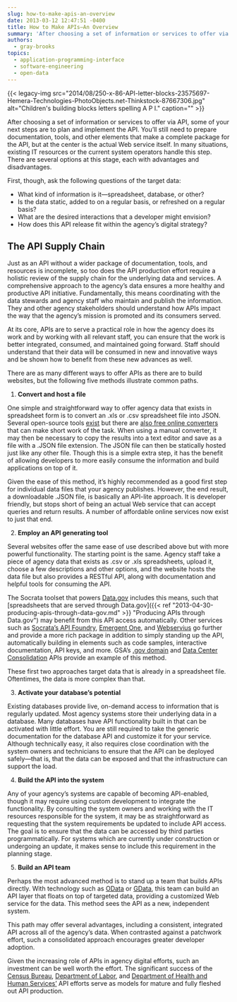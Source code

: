 ```yaml
---
slug: how-to-make-apis-an-overview
date: 2013-03-12 12:47:51 -0400
title: How to Make APIs—An Overview
summary: 'After choosing a set of information or services to offer via API, some of your next steps are to plan and implement the API. You&#8217;ll still need to prepare documentation, tools, and other elements that make a complete package for the API, but at the center is the actual Web service itself. In many situations,'
authors:
  - gray-brooks
topics:
  - application-programming-interface
  - software-engineering
  - open-data
---
```


{{< legacy-img src="2014/08/250-x-86-API-letter-blocks-23575697-Hemera-Technologies-PhotoObjects.net-Thinkstock-87667306.jpg" alt="Children's building blocks letters spelling A P I." caption="" >}} 

After choosing a set of information or services to offer via API, some of your next steps are to plan and implement the API. You&#8217;ll still need to prepare documentation, tools, and other elements that make a complete package for the API, but at the center is the actual Web service itself. In many situations, existing IT resources or the current system operators handle this step. There are several options at this stage, each with advantages and disadvantages.

First, though, ask the following questions of the target data:

  * What kind of information is it—spreadsheet, database, or other?
  * Is the data static, added to on a regular basis, or refreshed on a regular basis?
  * What are the desired interactions that a developer might envision?
  * How does this API release fit within the agency&#8217;s digital strategy?

## The API Supply Chain

Just as an API without a wider package of documentation, tools, and resources is incomplete, so too does the API production effort require a holistic review of the supply chain for the underlying data and services. A comprehensive approach to the agency&#8217;s data ensures a more healthy and productive API initiative. Fundamentally, this means coordinating with the data stewards and agency staff who maintain and publish the information. They and other agency stakeholders should understand how APIs impact the way that the agency’s mission is promoted and its consumers served.

At its core, APIs are to serve a practical role in how the agency does its work and by working with all relevant staff, you can ensure that the work is better integrated, consumed, and maintained going forward. Staff should understand that their data will be consumed in new and innovative ways and be shown how to benefit from these new advances as well.

There are as many different ways to offer APIs as there are to build websites, but the following five methods illustrate common paths.

  1. **Convert and host a file**

One simple and straightforward way to offer agency data that exists in spreadsheet form is to convert an .xls or .csv spreadsheet file into JSON. Several open-source tools [exist](https://www.google.com/search?q=csv+to+json+open+source) but there are [also free online converters](http://stackoverflow.com/questions/662859/converting-csv-xls-to-json) that can make short work of the task. When using a manual converter, it may then be necessary to copy the results into a text editor and save as a file with a .JSON file extension. The JSON file can then be statically hosted just like any other file. Though this is a simple extra step, it has the benefit of allowing developers to more easily consume the information and build applications on top of it.

Given the ease of this method, it’s highly recommended as a good first step for individual data files that your agency publishes. However, the end result, a downloadable .JSON file, is basically an API-lite approach. It is developer friendly, but stops short of being an actual Web service that can accept queries and return results. A number of affordable online services now exist to just that end.

<ol start="2">
  <li>
    <strong>Employ an API generating tool</strong>
  </li>
</ol>

Several websites offer the same ease of use described above but with more powerful functionality. The starting point is the same. Agency staff take a piece of agency data that exists as .csv or .xls spreadsheets, upload it, choose a few descriptions and other options, and the website hosts the data file but also provides a RESTful API, along with documentation and helpful tools for consuming the API.

The Socrata toolset that powers [Data.gov](http://www.data.gov/) includes this means, such that [spreadsheets that are served through Data.gov]({{< ref "2013-04-30-producing-apis-through-data-gov.md" >}} "Producing APIs through Data.gov") may benefit from this API access automatically. Other services such as [Socrata’s API Foundry](http://www.socrata.com/api-foundry/), [Emergent One](http://www.emergentone.com/), and [Webservius](http://www.webservius.com/corp/) go further and provide a more rich package in addition to simply standing up the API, automatically building in elements such as code samples, interactive documentation, API keys, and more. GSA&#8217;s [.gov domain](https://explore.data.gov/Federal-Government-Finances-and-Employment/Federal-Executive-Agency-Internet-Domains-as-of-04/ku4m-7ynp?) and [Data Center Consolidation](https://explore.data.gov/Federal-Government-Finances-and-Employment/Federal-Data-Center-Consolidation-Initiative-FDCCI/d5wm-4c37) APIs provide an example of this method.

These first two approaches target data that is already in a spreadsheet file. Oftentimes, the data is more complex than that.

<ol start="3">
  <li>
    <strong>Activate your database&#8217;s potential</strong>
  </li>
</ol>

Existing databases provide live, on-demand access to information that is regularly updated. Most agency systems store their underlying data in a database. Many databases have API functionality built in that can be activated with little effort. You are still required to take the generic documentation for the database API and customize it for your service. Although technically easy, it also requires close coordination with the system owners and technicians to ensure that the API can be deployed safely—that is, that the data can be exposed and that the infrastructure can support the load.

<ol start="4">
  <li>
    <strong>Build the API into the system</strong>
  </li>
</ol>

Any of your agency’s systems are capable of becoming API-enabled, though it may require using custom development to integrate the functionality. By consulting the system owners and working with the IT resources responsible for the system, it may be as straightforward as requesting that the system requirements be updated to include API access. The goal is to ensure that the data can be accessed by third parties programmatically. For systems which are currently under construction or undergoing an update, it makes sense to include this requirement in the planning stage.

<ol start="5">
  <li>
    <strong>Build an API team</strong>
  </li>
</ol>

Perhaps the most advanced method is to stand up a team that builds APIs directly. With technology such as [OData](http://www.odata.org/) or [GData](https://developers.google.com/gdata/), this team can build an API layer that floats on top of targeted data, providing a customized Web service for the data. This method sees the API as a new, independent system.

This path may offer several advantages, including a consistent, integrated API across all of the agency’s data. When contrasted against a patchwork effort, such a consolidated approach encourages greater developer adoption.

Given the increasing role of APIs in agency digital efforts, such an investment can be well worth the effort. The significant success of the [Census Bureau](http://www.census.gov/developers/), [Department of Labor](http://developer.dol.gov/), and [Department of Health and Human Services’](http://www.healthdata.gov/) API efforts serve as models for mature and fully fleshed out API production.